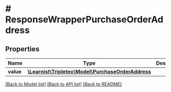 # # ResponseWrapperPurchaseOrderAddress

## Properties

Name | Type | Description | Notes
------------ | ------------- | ------------- | -------------
**value** | [**\Learnist\Tripletex\Model\PurchaseOrderAddress**](PurchaseOrderAddress.md) |  | [optional]

[[Back to Model list]](../../README.md#models) [[Back to API list]](../../README.md#endpoints) [[Back to README]](../../README.md)

